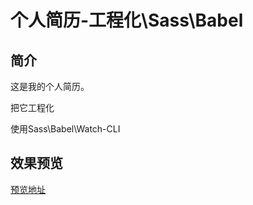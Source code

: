 # 个人简历-工程化\Sass\Babel

## 简介

这是我的个人简历。

把它工程化

使用Sass\Babel\Watch-CLI

## 效果预览

[预览地址](https://jaylanwood.github.io/resume-Sass-Babel/dist/)

